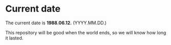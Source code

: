 # Current date

The current date is **1988.06.12.** (YYYY.MM.DD.)

This repository will be good when the world ends, so we will know how long it lasted.